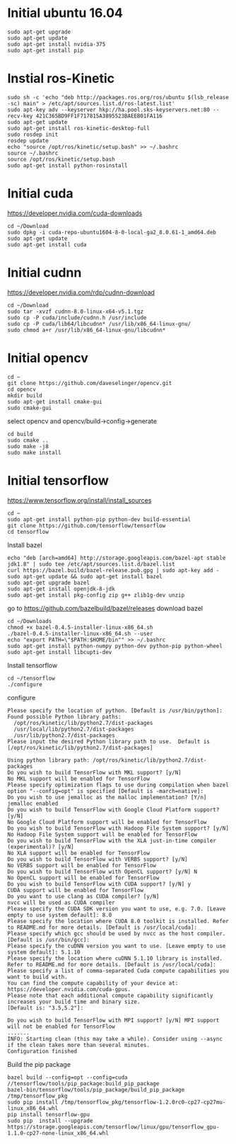 # Initial ubuntu 16.04
	sudo apt-get upgrade
	sudo apt-get update
	sudo apt-get install nvidia-375
	sudo apt-get install pip

# Instial ros-Kinetic
	sudo sh -c 'echo "deb http://packages.ros.org/ros/ubuntu $(lsb_release -sc) main" > /etc/apt/sources.list.d/ros-latest.list'
	sudo apt-key adv --keyserver hkp://ha.pool.sks-keyservers.net:80 --recv-key 421C365BD9FF1F717815A3895523BAEEB01FA116
	sudo apt-get update
	sudo apt-get install ros-kinetic-desktop-full
	sudo rosdep init
	rosdep update
	echo "source /opt/ros/kinetic/setup.bash" >> ~/.bashrc
	source ~/.bashrc
	source /opt/ros/kinetic/setup.bash
	sudo apt-get install python-rosinstall
# Initial cuda
https://developer.nvidia.com/cuda-downloads

	cd ~/Download
	sudo dpkg -i cuda-repo-ubuntu1604-8-0-local-ga2_8.0.61-1_amd64.deb
	sudo apt-get update
	sudo apt-get install cuda
# Initial cudnn
https://developer.nvidia.com/rdp/cudnn-download

	cd ~/Download
	sudo tar -xvzf cudnn-8.0-linux-x64-v5.1.tgz 
	sudo cp -P cuda/include/cudnn.h /usr/include
	sudo cp -P cuda/lib64/libcudnn* /usr/lib/x86_64-linux-gnu/
	sudo chmod a+r /usr/lib/x86_64-linux-gnu/libcudnn*
# Initial opencv
	cd ~
	git clone https://github.com/daveselinger/opencv.git
	cd opencv
	mkdir build
	sudo apt-get install cmake-gui
	sudo cmake-gui
select opencv and opencv/build->config->generate

	cd build
	sudo cmake ..
	sudo make -j8
	sudo make install
# Initial tensorflow
https://www.tensorflow.org/install/install_sources
	
	cd ~
	sudo apt-get install python-pip python-dev build-essential 
	git clone https://github.com/tensorflow/tensorflow 
	cd tensorflow
Install bazel

	echo "deb [arch=amd64] http://storage.googleapis.com/bazel-apt stable jdk1.8" | sudo tee /etc/apt/sources.list.d/bazel.list
	curl https://bazel.build/bazel-release.pub.gpg | sudo apt-key add -
	sudo apt-get update && sudo apt-get install bazel
	sudo apt-get upgrade bazel
	sudo apt-get install openjdk-8-jdk
	sudo apt-get install pkg-config zip g++ zlib1g-dev unzip
go to https://github.com/bazelbuild/bazel/releases download bazel

	cd ~/Downloads
	chmod +x bazel-0.4.5-installer-linux-x86_64.sh
	./bazel-0.4.5-installer-linux-x86_64.sh --user
	echo "export PATH=\"$PATH:$HOME/bin"" >> ~/.bashrc
 	sudo apt-get install python-numpy python-dev python-pip python-wheel
	sudo apt-get install libcupti-dev 
Install tensorflow

	cd ~/tensorflow
	./configure
configure

	Please specify the location of python. [Default is /usr/bin/python]: 
	Found possible Python library paths:
	  /opt/ros/kinetic/lib/python2.7/dist-packages
	  /usr/local/lib/python2.7/dist-packages
	  /usr/lib/python2.7/dist-packages
	Please input the desired Python library path to use.  Default is [/opt/ros/kinetic/lib/python2.7/dist-packages]

	Using python library path: /opt/ros/kinetic/lib/python2.7/dist-packages
	Do you wish to build TensorFlow with MKL support? [y/N] 
	No MKL support will be enabled for TensorFlow
	Please specify optimization flags to use during compilation when bazel option "--config=opt" is specified [Default is -march=native]: 
	Do you wish to use jemalloc as the malloc implementation? [Y/n]  
	jemalloc enabled
	Do you wish to build TensorFlow with Google Cloud Platform support? [y/N] 
	No Google Cloud Platform support will be enabled for TensorFlow
	Do you wish to build TensorFlow with Hadoop File System support? [y/N] 
	No Hadoop File System support will be enabled for TensorFlow
	Do you wish to build TensorFlow with the XLA just-in-time compiler (experimental)? [y/N] 
	No XLA support will be enabled for TensorFlow
	Do you wish to build TensorFlow with VERBS support? [y/N] 
	No VERBS support will be enabled for TensorFlow
	Do you wish to build TensorFlow with OpenCL support? [y/N] N
	No OpenCL support will be enabled for TensorFlow
	Do you wish to build TensorFlow with CUDA support? [y/N] y
	CUDA support will be enabled for TensorFlow
	Do you want to use clang as CUDA compiler? [y/N] 
	nvcc will be used as CUDA compiler
	Please specify the CUDA SDK version you want to use, e.g. 7.0. [Leave empty to use system default]: 8.0
	Please specify the location where CUDA 8.0 toolkit is installed. Refer to README.md for more details. [Default is /usr/local/cuda]: 
	Please specify which gcc should be used by nvcc as the host compiler. [Default is /usr/bin/gcc]: 
	Please specify the cuDNN version you want to use. [Leave empty to use system default]: 5.1.10
	Please specify the location where cuDNN 5.1.10 library is installed. Refer to README.md for more details. [Default is /usr/local/cuda]: 
	Please specify a list of comma-separated Cuda compute capabilities you want to build with.
	You can find the compute capability of your device at: https://developer.nvidia.com/cuda-gpus.
	Please note that each additional compute capability significantly increases your build time and binary size.
	[Default is: "3.5,5.2"]: 

	Do you wish to build TensorFlow with MPI support? [y/N] MPI support will not be enabled for TensorFlow
	.......
	INFO: Starting clean (this may take a while). Consider using --async if the clean takes more than several minutes.
	Configuration finished

	
Build the pip package

	bazel build --config=opt --config=cuda //tensorflow/tools/pip_package:build_pip_package 
	bazel-bin/tensorflow/tools/pip_package/build_pip_package /tmp/tensorflow_pkg
	sudo pip install /tmp/tensorflow_pkg/tensorflow-1.2.0rc0-cp27-cp27mu-linux_x86_64.whl 
	pip install tensorflow-gpu
	sudo pip  install --upgrade https://storage.googleapis.com/tensorflow/linux/gpu/tensorflow_gpu-1.1.0-cp27-none-linux_x86_64.whl
	
